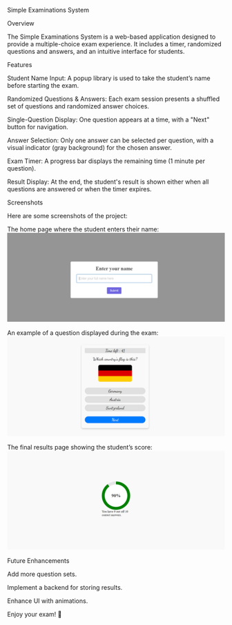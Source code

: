 Simple Examinations System

Overview

The Simple Examinations System is a web-based application designed to provide a multiple-choice exam experience. It includes a timer, randomized questions and answers, and an intuitive interface for students.

Features

Student Name Input: A popup library is used to take the student’s name before starting the exam.

Randomized Questions & Answers: Each exam session presents a shuffled set of questions and randomized answer choices.

Single-Question Display: One question appears at a time, with a "Next" button for navigation.

Answer Selection: Only one answer can be selected per question, with a visual indicator (gray background) for the chosen answer.

Exam Timer: A progress bar displays the remaining time (1 minute per question).

Result Display: At the end, the student's result is shown either when all questions are answered or when the timer expires.

Screenshots

Here are some screenshots of the project:

The home page where the student enters their name:
![Home Page](screenshots/home_page.png)

An example of a question displayed during the exam:
![Exam Page](screenshots/exam_page.png)

The final results page showing the student’s score:
![Results Page](screenshots/results_page.png)

Future Enhancements

Add more question sets.

Implement a backend for storing results.

Enhance UI with animations.

Enjoy your exam! 🚀
